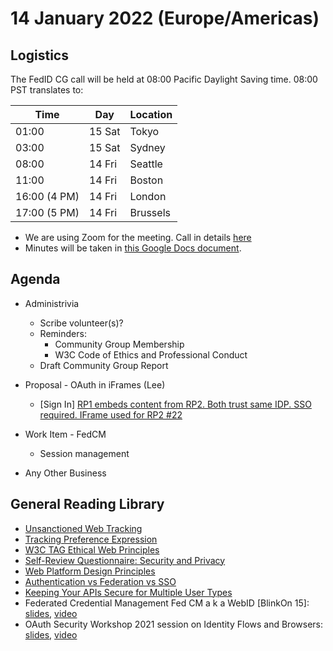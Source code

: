 # 14 January 2022 (Europe/Americas)

## Logistics

The FedID CG call will be held at 08:00 Pacific Daylight Saving time. 08:00 PST translates to:

| Time         | Day    | Location      |
| ------------ | ------ | ------------- |
| 01:00        | 15 Sat | Tokyo         |
| 03:00        | 15 Sat | Sydney        |
| 08:00        | 14 Fri | Seattle       |
| 11:00        | 14 Fri | Boston        |
| 16:00 (4 PM) | 14 Fri | London        |
| 17:00 (5 PM) | 14 Fri | Brussels      |

* We are using Zoom for the meeting. Call in details [here](https://www.w3.org/events/meetings/865ca741-2d62-4fe5-be90-0d8199d643d6) 
* Minutes will be taken in [this Google Docs document](https://docs.google.com/document/d/1O7Rn8Aj4rsYWohdEP61lnGdgkai0xTZFQgm7XEA0RBM/edit#).


## Agenda

* Administrivia
   * Scribe volunteer(s)?
   * Reminders: 
     * Community Group Membership
     * W3C Code of Ethics and Professional Conduct
   * Draft Community Group Report

* Proposal - OAuth in iFrames (Lee)
   *  \[Sign In\] [RP1 embeds content from RP2. Both trust same IDP. SSO required. IFrame used for RP2 #22](https://github.com/fedidcg/protocol-library/issues/22) 

* Work Item - FedCM
   * Session management

 
* Any Other Business


## General Reading Library
* [Unsanctioned Web Tracking](https://www.w3.org/2001/tag/doc/unsanctioned-tracking/)
* [Tracking Preference Expression](https://www.w3.org/TR/tracking-dnt/)
* [W3C TAG Ethical Web Principles](https://www.w3.org/2001/tag/doc/ethical-web-principles/)
* [Self-Review Questionnaire: Security and Privacy](https://www.w3.org/TR/security-privacy-questionnaire/)
* [Web Platform Design Principles](https://w3ctag.github.io/design-principles/)
* [Authentication vs Federation vs SSO](https://medium.com/@robert.broeckelmann/authentication-vs-federation-vs-sso-9586b06b1380)
* [Keeping Your APIs Secure for Multiple User Types](https://medium.com/@robert.broeckelmann/keeping-your-apis-secure-for-multiple-user-types-d5c627793c4c)
* Federated Credential Management Fed CM a k a WebID \[BlinkOn 15\]: [slides](https://docs.google.com/presentation/d/1M1bBZvBJa-eUp9jmGWqxouyToSepmfKQ-7NfMe2bNe4/view), [video](https://www.youtube.com/watch?v=9la0cBhVXac)
* OAuth Security Workshop 2021 session on Identity Flows and Browsers: [slides](https://github.com/fedidcg/meetings/blob/main/2021/OSW2021-Identity_vs_Browser.pdf), [video](https://www.youtube.com/watch?v=XJKwxj9hB2k)